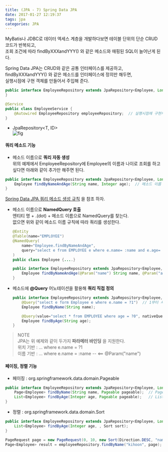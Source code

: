 ```yaml
---
title: (JPA - 7) Spring Data JPA
date: 2017-01-27 12:19:37
tags: jpa
categories: JPA
---
```

MyBatis나 JDBC로 데이터 엑세스 계층을 개발하다보면 테이블 단위의 단순 CRUD 코드가 반복되고,  
조회 조건에 따라 findByXXXandYYY() 와 같은 메소드와 매핑된 SQL이 늘어난게 된다.  

Spring Data JPA는 CRUD와 같은 공통 인터페이스를 제공하고,  
findByXXXandYYY() 와 같은 메소드를 인터페이스에 정의만 해두면,  
실행시점에 구현 객체를 만들어서 주입해 준다.  

```java
public interface EmployeeRepository extends JpaRepository<Employee, Long> {
}

@Service
public class EmployeeService {
    @Autowired EmployeeRepository employeeRepository;  // 실행시점에 구현체 자동 생성 후 주입
}
```

- JpaRepository<T, ID>  
  ![fig](http://www.patrick-gotthard.de/wp-content/uploads/repository-inheritance-hierarchy.png "")  

#### 쿼리 메소드 기능
- 메소드 이름으로 **쿼리 자동 생성**  
위의 예제에서 EmployeeRepository에 Employee의 이름과 나이로 조회를 하고 싶다면 아래와 같이 추가만 해주면 된다.  
```java
public interface EmployeeRepository extends JpaRepository<Employee, Long> {
    Employee findByNameAndAge(String name, Integer age);  // 메소드 이름 규칙에 따라 쿼리 자동 생성
}
```
[Spring Data JPA 쿼리 메소드 생성 규칙](http://docs.spring.io/spring-data/jpa/docs/current/reference/html/#jpa.query-methods.query-creation) 을 참조 하자.

- 메소드 이름으로 **NamedQuery 호출**  
  엔티티 명 + .(dot) + 메소드 이름으로 NamedQuery를 찾는다.  
  없으면 위와 같이 메소드 이름 규칙에 따라 쿼리를 생성한다.  

  ```java
  @Entity
  @Table(name="EMPLOYEE")
  @NamedQuery(
      name="Employee.findByNameAndAge",
      query="select e from EMPLOYEE e where e.name= :name and e.age= :age"
  )
  public class Employee {....}

  public interface EmployeeRepository extends JpaRepository<Employee, Long> {
      Employee findByNameAndAge(@Param("name") String name, @Param("age") Integer age);  // NamedQuery 호출
  }
  ```

- 메소드에 **@Query** 어노테이션을 활용해 **쿼리 직접 정의**
  ```java
  public interface EmployeeRepository extends JpaRepository<Employee, Long> {
      @Query("select e form Employee e where e.name = ?1")  // 1부터 시작
      Employee findByName(String name);  

      @Query(value="select * from EMPLOYEE where age = ?0", nativeQuery=true) // 네이티브 쿼리는 0 부터 시작
      Employee findByAge(String age);  
  }
  ```

> NOTE  
  JPA는 위 예제와 같이 두가지 **파라메터 바인딩** 을 지원한다.  
  위치 기반 : ... where e.name = ?1  
  이름 기반 : ... where e.name = :name  -- <== @Param("name")  

#### 페이징, 정렬 기능
- 페이징 : org.springframework.data.domain.Pageable
```java
public interface EmployeeRepository extends JpaRepository<Employee, Long> {
    Page<Employee> findByName(String name, Pageable pageable);  // Page 객체로 리턴
    List<Employee> findByAge(Integer age, Pageable pageable);   // List 객체로 리턴
}
```
- 정렬 : org.springframework.data.domain.Sort
```java
public interface EmployeeRepository extends JpaRepository<Employee, Long> {
    List<Employee> findByAge(Integer age, , Sort sort);
}
```

```java
PageRequest page = new PageRequest(0, 10, new Sort(Direction.DESC, "name"));
Page<Employee> result = employeeRepository.findByName("kihoon", page);
```
